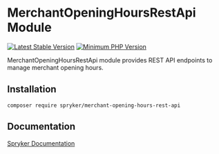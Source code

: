 # MerchantOpeningHoursRestApi Module
[![Latest Stable Version](https://poser.pugx.org/spryker/merchant-opening-hours-rest-api/v/stable.svg)](https://packagist.org/packages/spryker/merchant-opening-hours-rest-api)
[![Minimum PHP Version](https://img.shields.io/badge/php-%3E%3D%208.1-8892BF.svg)](https://php.net/)

MerchantOpeningHoursRestApi module provides REST API endpoints to manage merchant opening hours.

## Installation

```
composer require spryker/merchant-opening-hours-rest-api
```

## Documentation

[Spryker Documentation](https://docs.spryker.com)
